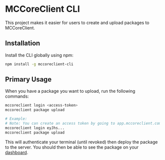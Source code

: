 # MCCoreClient CLI

This project makes it easier for users to create and upload packages to MCCoreClient.

## Installation

Install the CLI globally using npm:
```bash
npm install -g mccoreclient-cli
```

## Primary Usage

When you have a package you want to upload, run the following commands:
```bash
mccoreclient login <access-token>
mccoreclient package upload

# Example:
# Note: You can create an access token by going to app.mccoreclient.com
mccoreclient login eyJhs...
mccoreclient package upload
```
This will authenticate your terminal (until revoked) then deploy the package to the server. You should then be able to see the package on your [dashboard](app.mccoreclient.com).